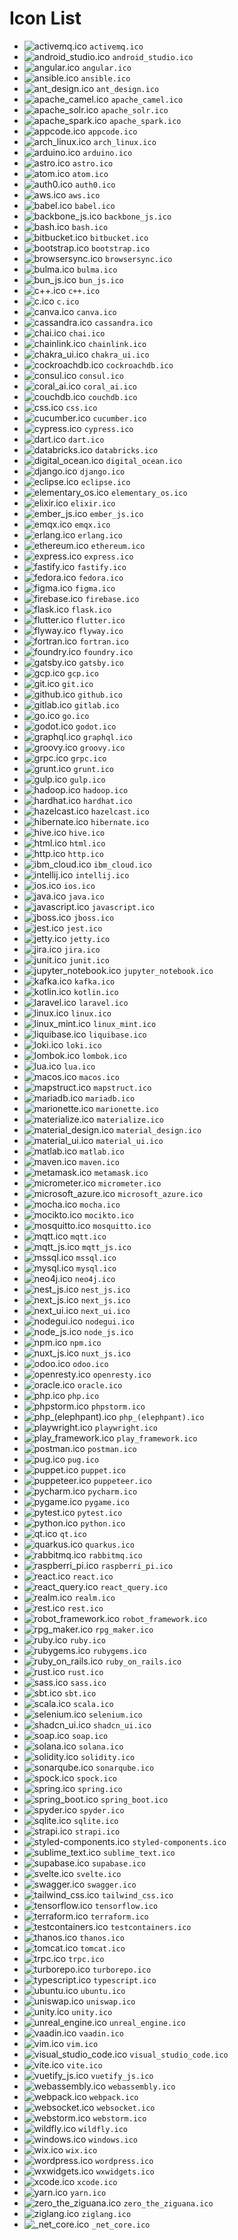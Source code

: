 # Icon List

- ![activemq.ico](./E:/AljazariTemplate/generator-icon/iconsresults/activemq.ico) `activemq.ico`
- ![android_studio.ico](./E:/AljazariTemplate/generator-icon/iconsresults/android_studio.ico) `android_studio.ico`
- ![angular.ico](./E:/AljazariTemplate/generator-icon/iconsresults/angular.ico) `angular.ico`
- ![ansible.ico](./E:/AljazariTemplate/generator-icon/iconsresults/ansible.ico) `ansible.ico`
- ![ant_design.ico](./E:/AljazariTemplate/generator-icon/iconsresults/ant_design.ico) `ant_design.ico`
- ![apache_camel.ico](./E:/AljazariTemplate/generator-icon/iconsresults/apache_camel.ico) `apache_camel.ico`
- ![apache_solr.ico](./E:/AljazariTemplate/generator-icon/iconsresults/apache_solr.ico) `apache_solr.ico`
- ![apache_spark.ico](./E:/AljazariTemplate/generator-icon/iconsresults/apache_spark.ico) `apache_spark.ico`
- ![appcode.ico](./E:/AljazariTemplate/generator-icon/iconsresults/appcode.ico) `appcode.ico`
- ![arch_linux.ico](./E:/AljazariTemplate/generator-icon/iconsresults/arch_linux.ico) `arch_linux.ico`
- ![arduino.ico](./E:/AljazariTemplate/generator-icon/iconsresults/arduino.ico) `arduino.ico`
- ![astro.ico](./E:/AljazariTemplate/generator-icon/iconsresults/astro.ico) `astro.ico`
- ![atom.ico](./E:/AljazariTemplate/generator-icon/iconsresults/atom.ico) `atom.ico`
- ![auth0.ico](./E:/AljazariTemplate/generator-icon/iconsresults/auth0.ico) `auth0.ico`
- ![aws.ico](./E:/AljazariTemplate/generator-icon/iconsresults/aws.ico) `aws.ico`
- ![babel.ico](./E:/AljazariTemplate/generator-icon/iconsresults/babel.ico) `babel.ico`
- ![backbone_js.ico](./E:/AljazariTemplate/generator-icon/iconsresults/backbone_js.ico) `backbone_js.ico`
- ![bash.ico](./E:/AljazariTemplate/generator-icon/iconsresults/bash.ico) `bash.ico`
- ![bitbucket.ico](./E:/AljazariTemplate/generator-icon/iconsresults/bitbucket.ico) `bitbucket.ico`
- ![bootstrap.ico](./E:/AljazariTemplate/generator-icon/iconsresults/bootstrap.ico) `bootstrap.ico`
- ![browsersync.ico](./E:/AljazariTemplate/generator-icon/iconsresults/browsersync.ico) `browsersync.ico`
- ![bulma.ico](./E:/AljazariTemplate/generator-icon/iconsresults/bulma.ico) `bulma.ico`
- ![bun_js.ico](./E:/AljazariTemplate/generator-icon/iconsresults/bun_js.ico) `bun_js.ico`
- ![c++.ico](./E:/AljazariTemplate/generator-icon/iconsresults/c++.ico) `c++.ico`
- ![c.ico](./E:/AljazariTemplate/generator-icon/iconsresults/c.ico) `c.ico`
- ![canva.ico](./E:/AljazariTemplate/generator-icon/iconsresults/canva.ico) `canva.ico`
- ![cassandra.ico](./E:/AljazariTemplate/generator-icon/iconsresults/cassandra.ico) `cassandra.ico`
- ![chai.ico](./E:/AljazariTemplate/generator-icon/iconsresults/chai.ico) `chai.ico`
- ![chainlink.ico](./E:/AljazariTemplate/generator-icon/iconsresults/chainlink.ico) `chainlink.ico`
- ![chakra_ui.ico](./E:/AljazariTemplate/generator-icon/iconsresults/chakra_ui.ico) `chakra_ui.ico`
- ![cockroachdb.ico](./E:/AljazariTemplate/generator-icon/iconsresults/cockroachdb.ico) `cockroachdb.ico`
- ![consul.ico](./E:/AljazariTemplate/generator-icon/iconsresults/consul.ico) `consul.ico`
- ![coral_ai.ico](./E:/AljazariTemplate/generator-icon/iconsresults/coral_ai.ico) `coral_ai.ico`
- ![couchdb.ico](./E:/AljazariTemplate/generator-icon/iconsresults/couchdb.ico) `couchdb.ico`
- ![css.ico](./E:/AljazariTemplate/generator-icon/iconsresults/css.ico) `css.ico`
- ![cucumber.ico](./E:/AljazariTemplate/generator-icon/iconsresults/cucumber.ico) `cucumber.ico`
- ![cypress.ico](./E:/AljazariTemplate/generator-icon/iconsresults/cypress.ico) `cypress.ico`
- ![dart.ico](./E:/AljazariTemplate/generator-icon/iconsresults/dart.ico) `dart.ico`
- ![databricks.ico](./E:/AljazariTemplate/generator-icon/iconsresults/databricks.ico) `databricks.ico`
- ![digital_ocean.ico](./E:/AljazariTemplate/generator-icon/iconsresults/digital_ocean.ico) `digital_ocean.ico`
- ![django.ico](./E:/AljazariTemplate/generator-icon/iconsresults/django.ico) `django.ico`
- ![eclipse.ico](./E:/AljazariTemplate/generator-icon/iconsresults/eclipse.ico) `eclipse.ico`
- ![elementary_os.ico](./E:/AljazariTemplate/generator-icon/iconsresults/elementary_os.ico) `elementary_os.ico`
- ![elixir.ico](./E:/AljazariTemplate/generator-icon/iconsresults/elixir.ico) `elixir.ico`
- ![ember_js.ico](./E:/AljazariTemplate/generator-icon/iconsresults/ember_js.ico) `ember_js.ico`
- ![emqx.ico](./E:/AljazariTemplate/generator-icon/iconsresults/emqx.ico) `emqx.ico`
- ![erlang.ico](./E:/AljazariTemplate/generator-icon/iconsresults/erlang.ico) `erlang.ico`
- ![ethereum.ico](./E:/AljazariTemplate/generator-icon/iconsresults/ethereum.ico) `ethereum.ico`
- ![express.ico](./E:/AljazariTemplate/generator-icon/iconsresults/express.ico) `express.ico`
- ![fastify.ico](./E:/AljazariTemplate/generator-icon/iconsresults/fastify.ico) `fastify.ico`
- ![fedora.ico](./E:/AljazariTemplate/generator-icon/iconsresults/fedora.ico) `fedora.ico`
- ![figma.ico](./E:/AljazariTemplate/generator-icon/iconsresults/figma.ico) `figma.ico`
- ![firebase.ico](./E:/AljazariTemplate/generator-icon/iconsresults/firebase.ico) `firebase.ico`
- ![flask.ico](./E:/AljazariTemplate/generator-icon/iconsresults/flask.ico) `flask.ico`
- ![flutter.ico](./E:/AljazariTemplate/generator-icon/iconsresults/flutter.ico) `flutter.ico`
- ![flyway.ico](./E:/AljazariTemplate/generator-icon/iconsresults/flyway.ico) `flyway.ico`
- ![fortran.ico](./E:/AljazariTemplate/generator-icon/iconsresults/fortran.ico) `fortran.ico`
- ![foundry.ico](./E:/AljazariTemplate/generator-icon/iconsresults/foundry.ico) `foundry.ico`
- ![gatsby.ico](./E:/AljazariTemplate/generator-icon/iconsresults/gatsby.ico) `gatsby.ico`
- ![gcp.ico](./E:/AljazariTemplate/generator-icon/iconsresults/gcp.ico) `gcp.ico`
- ![git.ico](./E:/AljazariTemplate/generator-icon/iconsresults/git.ico) `git.ico`
- ![github.ico](./E:/AljazariTemplate/generator-icon/iconsresults/github.ico) `github.ico`
- ![gitlab.ico](./E:/AljazariTemplate/generator-icon/iconsresults/gitlab.ico) `gitlab.ico`
- ![go.ico](./E:/AljazariTemplate/generator-icon/iconsresults/go.ico) `go.ico`
- ![godot.ico](./E:/AljazariTemplate/generator-icon/iconsresults/godot.ico) `godot.ico`
- ![graphql.ico](./E:/AljazariTemplate/generator-icon/iconsresults/graphql.ico) `graphql.ico`
- ![groovy.ico](./E:/AljazariTemplate/generator-icon/iconsresults/groovy.ico) `groovy.ico`
- ![grpc.ico](./E:/AljazariTemplate/generator-icon/iconsresults/grpc.ico) `grpc.ico`
- ![grunt.ico](./E:/AljazariTemplate/generator-icon/iconsresults/grunt.ico) `grunt.ico`
- ![gulp.ico](./E:/AljazariTemplate/generator-icon/iconsresults/gulp.ico) `gulp.ico`
- ![hadoop.ico](./E:/AljazariTemplate/generator-icon/iconsresults/hadoop.ico) `hadoop.ico`
- ![hardhat.ico](./E:/AljazariTemplate/generator-icon/iconsresults/hardhat.ico) `hardhat.ico`
- ![hazelcast.ico](./E:/AljazariTemplate/generator-icon/iconsresults/hazelcast.ico) `hazelcast.ico`
- ![hibernate.ico](./E:/AljazariTemplate/generator-icon/iconsresults/hibernate.ico) `hibernate.ico`
- ![hive.ico](./E:/AljazariTemplate/generator-icon/iconsresults/hive.ico) `hive.ico`
- ![html.ico](./E:/AljazariTemplate/generator-icon/iconsresults/html.ico) `html.ico`
- ![http.ico](./E:/AljazariTemplate/generator-icon/iconsresults/http.ico) `http.ico`
- ![ibm_cloud.ico](./E:/AljazariTemplate/generator-icon/iconsresults/ibm_cloud.ico) `ibm_cloud.ico`
- ![intellij.ico](./E:/AljazariTemplate/generator-icon/iconsresults/intellij.ico) `intellij.ico`
- ![ios.ico](./E:/AljazariTemplate/generator-icon/iconsresults/ios.ico) `ios.ico`
- ![java.ico](./E:/AljazariTemplate/generator-icon/iconsresults/java.ico) `java.ico`
- ![javascript.ico](./E:/AljazariTemplate/generator-icon/iconsresults/javascript.ico) `javascript.ico`
- ![jboss.ico](./E:/AljazariTemplate/generator-icon/iconsresults/jboss.ico) `jboss.ico`
- ![jest.ico](./E:/AljazariTemplate/generator-icon/iconsresults/jest.ico) `jest.ico`
- ![jetty.ico](./E:/AljazariTemplate/generator-icon/iconsresults/jetty.ico) `jetty.ico`
- ![jira.ico](./E:/AljazariTemplate/generator-icon/iconsresults/jira.ico) `jira.ico`
- ![junit.ico](./E:/AljazariTemplate/generator-icon/iconsresults/junit.ico) `junit.ico`
- ![jupyter_notebook.ico](./E:/AljazariTemplate/generator-icon/iconsresults/jupyter_notebook.ico) `jupyter_notebook.ico`
- ![kafka.ico](./E:/AljazariTemplate/generator-icon/iconsresults/kafka.ico) `kafka.ico`
- ![kotlin.ico](./E:/AljazariTemplate/generator-icon/iconsresults/kotlin.ico) `kotlin.ico`
- ![laravel.ico](./E:/AljazariTemplate/generator-icon/iconsresults/laravel.ico) `laravel.ico`
- ![linux.ico](./E:/AljazariTemplate/generator-icon/iconsresults/linux.ico) `linux.ico`
- ![linux_mint.ico](./E:/AljazariTemplate/generator-icon/iconsresults/linux_mint.ico) `linux_mint.ico`
- ![liquibase.ico](./E:/AljazariTemplate/generator-icon/iconsresults/liquibase.ico) `liquibase.ico`
- ![loki.ico](./E:/AljazariTemplate/generator-icon/iconsresults/loki.ico) `loki.ico`
- ![lombok.ico](./E:/AljazariTemplate/generator-icon/iconsresults/lombok.ico) `lombok.ico`
- ![lua.ico](./E:/AljazariTemplate/generator-icon/iconsresults/lua.ico) `lua.ico`
- ![macos.ico](./E:/AljazariTemplate/generator-icon/iconsresults/macos.ico) `macos.ico`
- ![mapstruct.ico](./E:/AljazariTemplate/generator-icon/iconsresults/mapstruct.ico) `mapstruct.ico`
- ![mariadb.ico](./E:/AljazariTemplate/generator-icon/iconsresults/mariadb.ico) `mariadb.ico`
- ![marionette.ico](./E:/AljazariTemplate/generator-icon/iconsresults/marionette.ico) `marionette.ico`
- ![materialize.ico](./E:/AljazariTemplate/generator-icon/iconsresults/materialize.ico) `materialize.ico`
- ![material_design.ico](./E:/AljazariTemplate/generator-icon/iconsresults/material_design.ico) `material_design.ico`
- ![material_ui.ico](./E:/AljazariTemplate/generator-icon/iconsresults/material_ui.ico) `material_ui.ico`
- ![matlab.ico](./E:/AljazariTemplate/generator-icon/iconsresults/matlab.ico) `matlab.ico`
- ![maven.ico](./E:/AljazariTemplate/generator-icon/iconsresults/maven.ico) `maven.ico`
- ![metamask.ico](./E:/AljazariTemplate/generator-icon/iconsresults/metamask.ico) `metamask.ico`
- ![micrometer.ico](./E:/AljazariTemplate/generator-icon/iconsresults/micrometer.ico) `micrometer.ico`
- ![microsoft_azure.ico](./E:/AljazariTemplate/generator-icon/iconsresults/microsoft_azure.ico) `microsoft_azure.ico`
- ![mocha.ico](./E:/AljazariTemplate/generator-icon/iconsresults/mocha.ico) `mocha.ico`
- ![mocikto.ico](./E:/AljazariTemplate/generator-icon/iconsresults/mocikto.ico) `mocikto.ico`
- ![mosquitto.ico](./E:/AljazariTemplate/generator-icon/iconsresults/mosquitto.ico) `mosquitto.ico`
- ![mqtt.ico](./E:/AljazariTemplate/generator-icon/iconsresults/mqtt.ico) `mqtt.ico`
- ![mqtt_js.ico](./E:/AljazariTemplate/generator-icon/iconsresults/mqtt_js.ico) `mqtt_js.ico`
- ![mssql.ico](./E:/AljazariTemplate/generator-icon/iconsresults/mssql.ico) `mssql.ico`
- ![mysql.ico](./E:/AljazariTemplate/generator-icon/iconsresults/mysql.ico) `mysql.ico`
- ![neo4j.ico](./E:/AljazariTemplate/generator-icon/iconsresults/neo4j.ico) `neo4j.ico`
- ![nest_js.ico](./E:/AljazariTemplate/generator-icon/iconsresults/nest_js.ico) `nest_js.ico`
- ![next_js.ico](./E:/AljazariTemplate/generator-icon/iconsresults/next_js.ico) `next_js.ico`
- ![next_ui.ico](./E:/AljazariTemplate/generator-icon/iconsresults/next_ui.ico) `next_ui.ico`
- ![nodegui.ico](./E:/AljazariTemplate/generator-icon/iconsresults/nodegui.ico) `nodegui.ico`
- ![node_js.ico](./E:/AljazariTemplate/generator-icon/iconsresults/node_js.ico) `node_js.ico`
- ![npm.ico](./E:/AljazariTemplate/generator-icon/iconsresults/npm.ico) `npm.ico`
- ![nuxt_js.ico](./E:/AljazariTemplate/generator-icon/iconsresults/nuxt_js.ico) `nuxt_js.ico`
- ![odoo.ico](./E:/AljazariTemplate/generator-icon/iconsresults/odoo.ico) `odoo.ico`
- ![openresty.ico](./E:/AljazariTemplate/generator-icon/iconsresults/openresty.ico) `openresty.ico`
- ![oracle.ico](./E:/AljazariTemplate/generator-icon/iconsresults/oracle.ico) `oracle.ico`
- ![php.ico](./E:/AljazariTemplate/generator-icon/iconsresults/php.ico) `php.ico`
- ![phpstorm.ico](./E:/AljazariTemplate/generator-icon/iconsresults/phpstorm.ico) `phpstorm.ico`
- ![php_(elephpant).ico](./E:/AljazariTemplate/generator-icon/iconsresults/php_(elephpant).ico) `php_(elephpant).ico`
- ![playwright.ico](./E:/AljazariTemplate/generator-icon/iconsresults/playwright.ico) `playwright.ico`
- ![play_framework.ico](./E:/AljazariTemplate/generator-icon/iconsresults/play_framework.ico) `play_framework.ico`
- ![postman.ico](./E:/AljazariTemplate/generator-icon/iconsresults/postman.ico) `postman.ico`
- ![pug.ico](./E:/AljazariTemplate/generator-icon/iconsresults/pug.ico) `pug.ico`
- ![puppet.ico](./E:/AljazariTemplate/generator-icon/iconsresults/puppet.ico) `puppet.ico`
- ![puppeteer.ico](./E:/AljazariTemplate/generator-icon/iconsresults/puppeteer.ico) `puppeteer.ico`
- ![pycharm.ico](./E:/AljazariTemplate/generator-icon/iconsresults/pycharm.ico) `pycharm.ico`
- ![pygame.ico](./E:/AljazariTemplate/generator-icon/iconsresults/pygame.ico) `pygame.ico`
- ![pytest.ico](./E:/AljazariTemplate/generator-icon/iconsresults/pytest.ico) `pytest.ico`
- ![python.ico](./E:/AljazariTemplate/generator-icon/iconsresults/python.ico) `python.ico`
- ![qt.ico](./E:/AljazariTemplate/generator-icon/iconsresults/qt.ico) `qt.ico`
- ![quarkus.ico](./E:/AljazariTemplate/generator-icon/iconsresults/quarkus.ico) `quarkus.ico`
- ![rabbitmq.ico](./E:/AljazariTemplate/generator-icon/iconsresults/rabbitmq.ico) `rabbitmq.ico`
- ![raspberri_pi.ico](./E:/AljazariTemplate/generator-icon/iconsresults/raspberri_pi.ico) `raspberri_pi.ico`
- ![react.ico](./E:/AljazariTemplate/generator-icon/iconsresults/react.ico) `react.ico`
- ![react_query.ico](./E:/AljazariTemplate/generator-icon/iconsresults/react_query.ico) `react_query.ico`
- ![realm.ico](./E:/AljazariTemplate/generator-icon/iconsresults/realm.ico) `realm.ico`
- ![rest.ico](./E:/AljazariTemplate/generator-icon/iconsresults/rest.ico) `rest.ico`
- ![robot_framework.ico](./E:/AljazariTemplate/generator-icon/iconsresults/robot_framework.ico) `robot_framework.ico`
- ![rpg_maker.ico](./E:/AljazariTemplate/generator-icon/iconsresults/rpg_maker.ico) `rpg_maker.ico`
- ![ruby.ico](./E:/AljazariTemplate/generator-icon/iconsresults/ruby.ico) `ruby.ico`
- ![rubygems.ico](./E:/AljazariTemplate/generator-icon/iconsresults/rubygems.ico) `rubygems.ico`
- ![ruby_on_rails.ico](./E:/AljazariTemplate/generator-icon/iconsresults/ruby_on_rails.ico) `ruby_on_rails.ico`
- ![rust.ico](./E:/AljazariTemplate/generator-icon/iconsresults/rust.ico) `rust.ico`
- ![sass.ico](./E:/AljazariTemplate/generator-icon/iconsresults/sass.ico) `sass.ico`
- ![sbt.ico](./E:/AljazariTemplate/generator-icon/iconsresults/sbt.ico) `sbt.ico`
- ![scala.ico](./E:/AljazariTemplate/generator-icon/iconsresults/scala.ico) `scala.ico`
- ![selenium.ico](./E:/AljazariTemplate/generator-icon/iconsresults/selenium.ico) `selenium.ico`
- ![shadcn_ui.ico](./E:/AljazariTemplate/generator-icon/iconsresults/shadcn_ui.ico) `shadcn_ui.ico`
- ![soap.ico](./E:/AljazariTemplate/generator-icon/iconsresults/soap.ico) `soap.ico`
- ![solana.ico](./E:/AljazariTemplate/generator-icon/iconsresults/solana.ico) `solana.ico`
- ![solidity.ico](./E:/AljazariTemplate/generator-icon/iconsresults/solidity.ico) `solidity.ico`
- ![sonarqube.ico](./E:/AljazariTemplate/generator-icon/iconsresults/sonarqube.ico) `sonarqube.ico`
- ![spock.ico](./E:/AljazariTemplate/generator-icon/iconsresults/spock.ico) `spock.ico`
- ![spring.ico](./E:/AljazariTemplate/generator-icon/iconsresults/spring.ico) `spring.ico`
- ![spring_boot.ico](./E:/AljazariTemplate/generator-icon/iconsresults/spring_boot.ico) `spring_boot.ico`
- ![spyder.ico](./E:/AljazariTemplate/generator-icon/iconsresults/spyder.ico) `spyder.ico`
- ![sqlite.ico](./E:/AljazariTemplate/generator-icon/iconsresults/sqlite.ico) `sqlite.ico`
- ![strapi.ico](./E:/AljazariTemplate/generator-icon/iconsresults/strapi.ico) `strapi.ico`
- ![styled-components.ico](./E:/AljazariTemplate/generator-icon/iconsresults/styled-components.ico) `styled-components.ico`
- ![sublime_text.ico](./E:/AljazariTemplate/generator-icon/iconsresults/sublime_text.ico) `sublime_text.ico`
- ![supabase.ico](./E:/AljazariTemplate/generator-icon/iconsresults/supabase.ico) `supabase.ico`
- ![svelte.ico](./E:/AljazariTemplate/generator-icon/iconsresults/svelte.ico) `svelte.ico`
- ![swagger.ico](./E:/AljazariTemplate/generator-icon/iconsresults/swagger.ico) `swagger.ico`
- ![tailwind_css.ico](./E:/AljazariTemplate/generator-icon/iconsresults/tailwind_css.ico) `tailwind_css.ico`
- ![tensorflow.ico](./E:/AljazariTemplate/generator-icon/iconsresults/tensorflow.ico) `tensorflow.ico`
- ![terraform.ico](./E:/AljazariTemplate/generator-icon/iconsresults/terraform.ico) `terraform.ico`
- ![testcontainers.ico](./E:/AljazariTemplate/generator-icon/iconsresults/testcontainers.ico) `testcontainers.ico`
- ![thanos.ico](./E:/AljazariTemplate/generator-icon/iconsresults/thanos.ico) `thanos.ico`
- ![tomcat.ico](./E:/AljazariTemplate/generator-icon/iconsresults/tomcat.ico) `tomcat.ico`
- ![trpc.ico](./E:/AljazariTemplate/generator-icon/iconsresults/trpc.ico) `trpc.ico`
- ![turborepo.ico](./E:/AljazariTemplate/generator-icon/iconsresults/turborepo.ico) `turborepo.ico`
- ![typescript.ico](./E:/AljazariTemplate/generator-icon/iconsresults/typescript.ico) `typescript.ico`
- ![ubuntu.ico](./E:/AljazariTemplate/generator-icon/iconsresults/ubuntu.ico) `ubuntu.ico`
- ![uniswap.ico](./E:/AljazariTemplate/generator-icon/iconsresults/uniswap.ico) `uniswap.ico`
- ![unity.ico](./E:/AljazariTemplate/generator-icon/iconsresults/unity.ico) `unity.ico`
- ![unreal_engine.ico](./E:/AljazariTemplate/generator-icon/iconsresults/unreal_engine.ico) `unreal_engine.ico`
- ![vaadin.ico](./E:/AljazariTemplate/generator-icon/iconsresults/vaadin.ico) `vaadin.ico`
- ![vim.ico](./E:/AljazariTemplate/generator-icon/iconsresults/vim.ico) `vim.ico`
- ![visual_studio_code.ico](./E:/AljazariTemplate/generator-icon/iconsresults/visual_studio_code.ico) `visual_studio_code.ico`
- ![vite.ico](./E:/AljazariTemplate/generator-icon/iconsresults/vite.ico) `vite.ico`
- ![vuetify_js.ico](./E:/AljazariTemplate/generator-icon/iconsresults/vuetify_js.ico) `vuetify_js.ico`
- ![webassembly.ico](./E:/AljazariTemplate/generator-icon/iconsresults/webassembly.ico) `webassembly.ico`
- ![webpack.ico](./E:/AljazariTemplate/generator-icon/iconsresults/webpack.ico) `webpack.ico`
- ![websocket.ico](./E:/AljazariTemplate/generator-icon/iconsresults/websocket.ico) `websocket.ico`
- ![webstorm.ico](./E:/AljazariTemplate/generator-icon/iconsresults/webstorm.ico) `webstorm.ico`
- ![wildfly.ico](./E:/AljazariTemplate/generator-icon/iconsresults/wildfly.ico) `wildfly.ico`
- ![windows.ico](./E:/AljazariTemplate/generator-icon/iconsresults/windows.ico) `windows.ico`
- ![wix.ico](./E:/AljazariTemplate/generator-icon/iconsresults/wix.ico) `wix.ico`
- ![wordpress.ico](./E:/AljazariTemplate/generator-icon/iconsresults/wordpress.ico) `wordpress.ico`
- ![wxwidgets.ico](./E:/AljazariTemplate/generator-icon/iconsresults/wxwidgets.ico) `wxwidgets.ico`
- ![xcode.ico](./E:/AljazariTemplate/generator-icon/iconsresults/xcode.ico) `xcode.ico`
- ![yarn.ico](./E:/AljazariTemplate/generator-icon/iconsresults/yarn.ico) `yarn.ico`
- ![zero_the_ziguana.ico](./E:/AljazariTemplate/generator-icon/iconsresults/zero_the_ziguana.ico) `zero_the_ziguana.ico`
- ![ziglang.ico](./E:/AljazariTemplate/generator-icon/iconsresults/ziglang.ico) `ziglang.ico`
- ![_net_core.ico](./E:/AljazariTemplate/generator-icon/iconsresults/_net_core.ico) `_net_core.ico`
